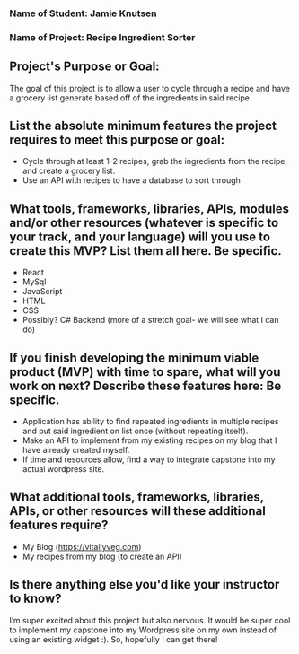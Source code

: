 ### Name of Student: Jamie Knutsen

### Name of Project: Recipe Ingredient Sorter

## Project's Purpose or Goal:

 The goal of this project is to allow a user to cycle through a recipe and have a grocery list generate based off of the ingredients in said recipe. 

## List the absolute minimum features the project requires to meet this purpose or goal:

* Cycle through at least 1-2 recipes, grab the ingredients from the recipe, and create a grocery list. 
* Use an API with recipes to have a database to sort through

## What tools, frameworks, libraries, APIs, modules and/or other resources (whatever is specific to your track, and your language) will you use to create this MVP? List them all here. Be specific.

* React
* MySql
* JavaScript
* HTML
* CSS
* Possibly? C# Backend (more of a stretch goal- we will see what I can do)

## If you finish developing the minimum viable product (MVP) with time to spare, what will you work on next? Describe these features here: Be specific.

* Application has ability to find repeated ingredients in multiple recipes and put said ingredient on list once (without repeating itself).    
* Make an API to implement from my existing recipes on my blog that I have already created myself. 
* If time and resources allow, find a way to integrate capstone into my actual wordpress site. 

## What additional tools, frameworks, libraries, APIs, or other resources will these additional features require?

* My Blog (https://vitallyveg.com)
* My recipes from my blog (to create an API)

## Is there anything else you'd like your instructor to know? 

I’m super excited about this project but also nervous. It would be super cool to implement my capstone into my Wordpress site on my own instead of using an existing widget :). So, hopefully I can get there!
